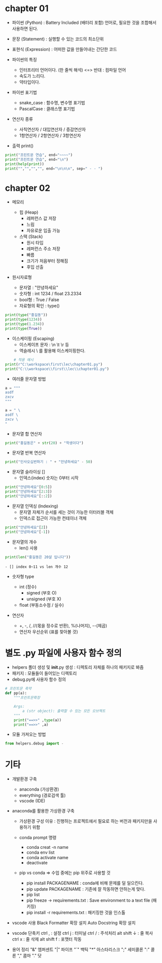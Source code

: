 # chapter 01
- 파이썬 (Python) : Battery Included (배터리 포함) 언어로, 필요한 것을 조합해서 사용하면 된다.
- 문장 (Statement) : 실행할 수 있는 코드의 최소단위
- 표현식 (Expression) : 어떠한 값을 만들어내는 간단한 코드

- 파이썬의 특징
    - 인터프리터 언어이다. (한 줄씩 해석) <=> 반대 : 컴파일 언어
    - 속도가 느리다.
    - 약타입이다.

- 파이썬 표기법
    - snake_case : 함수명, 변수명 표기법
    - PascalCase : 클래스명 표기법

- 연산자 종류
    - 사칙연산자 / 대입연산자 / 증감연산자
    - 1항연산자 / 2항연산자 / 3항연산자


- 출력 print()
```python
print("프린트문 연습", end="~~~~")
print("프린트문 연습", end="\n")
print(help(print))
print("","","","", end="\n\n\n", sep=" - - ")
```


# chapter 02
- 메모리
    - 힙 (Heap)
        - 레퍼런스 값 저장 
        - 느림
        - 자유로운 입출 가능
    - 스택 (Stack)
        - 원시 타입 
        - 레퍼런스 주소 저장 
        - 빠름 
        - 크기가 처음부터 정해짐 
        - 후입 선출

- 원시자료형
    - 문자열 : "안녕하세요"
    - 숫자형 : int 1234 / float 23.2334
    - bool형 : True / False
    - 자료형의 확인 : type()
```python
print(type("홍길동"))
print(type(1234))
print(type(1.234))
print(type(True))
```

- 이스케이핑 (Escaping)
    - 이스케이프 문자 : \n \t \r 등
    - 역슬레시 \ 를 활용해 이스케이핑한다.
```python
    # 적용 예시
print(r"C:\workspace\first\lec\chapter01.py")
print("C:\\workspace\\first\\lec\\chapter01.py")
```

- 여러줄 문자열 방법
```python
a = """
asdf
zxcv
"""

a = " \
asdf \
zxcv \
"
```

- 문자열 합 연산자
```python
print("홍길동은" + str(20) + "학생이다")
```

- 문자열 반복 연산자
```python
print("인사오십번하기 : " + "안녕하세요" - 50)
```

- 문자열 슬라이싱 []
    - 인덱스(index) 숫자는 0부터 시작
```python
print("안녕하세요"[0:5])
print("안녕하세요"[2:3])
print("안녕하세요"[::2])
```

- 문자열 인덱싱 (Indexing)
    - 문자열 자체가 순서를 세는 것이 가능한 이터러블 객체
    - 인덱스로 접근이 가능한 컨테이너 객체
```python
print("안녕하세요"[2])
print("안녕하세요"[-1])
```

- 문자열의 개수
    - len() 사용
```python
print(len("홍길동은 20살 입니다"))
```
    - [] index 0~11 vs len 개수 12

- 숫자형 type
    - int (정수)
        - signed (부호 O)
        - unsigned (부호 X)
    - float (부동소수점 / 실수)

- 연산자
    - +, -, /, //(몫을 정수로 반환), %(나머지), --(제곱)
    - 연산자 우선순위 (표를 찾아볼 것)


# 별도 .py 파일에 사용자 함수 정의
- helpers 폴더 생성 및 __init__.py 생성 : 디렉토리 자체를 하나의 패키지로 봐줌
- 패키지 : 모듈들이 들어있는 디렉토리
- debug.py에 사용자 함수 정의
```python
# 프린트문 축약
def pp(a):
    """프린트문확장

    Args:
        a (str object): 출력할 수 있는 모든 오브젝트
    """
    print("==>>" ,type(a))
    print("==>>" ,a)
```
- 모듈 가져오는 방법
```python
from helpers.debug import -
```


# 기타
- 개발환경 구축
    - anaconda (가상환경)
    - everything (경로검색 툴)
    - vscode (IDE)

- anaconda를 활용한 가상환경 구축
    - 가상환경 구성 이유 : 진행하는 프로젝트에서 필요로 하는 버전과 패키지만을 사용하기 위함
    - conda prompt 명령
        - conda creat -n name
        - conda env list
        - conda activate name
        - deactivate
    
    - pip vs conda => 수업 중에는 pip 위주로 사용할 것
        - pip install PACKAGENAME : conda에 비해 문제를 덜 일으킨다.
        - pip update PACKAGENAME : 기존에 잘 작동하면 안하는게 맞다.
        - pip list
        - pip freeze -> requirements.txt : Save environment to a text file (패키징)
        - pip install -r requirements.txt : 패키징한 것을 인스톨
        

- vscode 사용
Black Formatter 확장 설치
Auto Docstring 확장 설치

- vscode 단축키
ctrl , : 설정
ctrl j : 터미널
ctrl / : 주석처리
alt shift ↓ : 줄 복사
ctrl x : 줄 삭제
alt shift f : 포맷터 작동

- 용어 정리
"&" 엠퍼센트
"|" 파이프
"`" 백틱
"*" 아스타리스크
";" 세미콜론
":" 콜론
"," 콤마
"." 닷